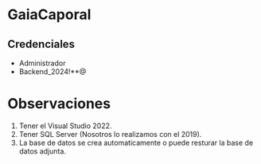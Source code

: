 # GaiaCaporal


## Credenciales

- Administrador
- Backend_2024!**@

# Observaciones

1. Tener el Visual Studio 2022.
2. Tener SQL Server (Nosotros lo realizamos con el 2019).
3. La base de datos se crea automaticamente o puede resturar la base de datos adjunta.

